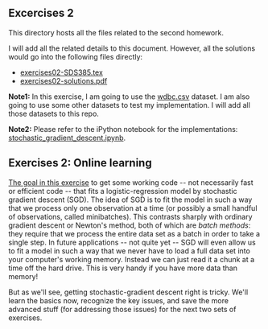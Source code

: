 ## Excercises 2 ##

This directory hosts all the files related to the second homework.

I will add all the related details to this document. However, all the solutions would go into the following files directly:
* [exercises02-SDS385.tex](exercises02-SDS385.tex)
* [exercises02-solutions.pdf](exercises02-solutions.pdf)

**Note1:**  In this exercise, I am going to use the [wdbc.csv](https://github.com/anvaribs/SDS385/tree/master/data/wdbc.csv) dataset. I am also going to use some other datasets to test my implementation. I will add all those datasets to this repo. 

**Note2:** Please refer to the iPython notebook for the implementations: [stochastic_gradient_descent.ipynb](src/stochastic_gradient_descent.ipynb).




## Exercises 2: Online learning

[The goal in this exercise](exercises02-SDS385.pdf) to get some working code -- not necessarily fast or efficient code -- that fits a logistic-regression model by stochastic gradient descent (SGD).  The idea of SGD is to fit the model in such a way that we process only one observation at a time (or possibly a small handful of observations, called minibatches). This contrasts sharply with ordinary gradient descent or Newton's method, both of which are _batch methods_: they require that we process the entire data set as a batch in order to take a single step.  In future applications -- not quite yet -- SGD will even allow us to fit a model in such a way that we never have to load a full data set into your computer's working memory.  Instead we can just read it a chunk at a time off the hard drive.  This is very handy if you have more data than memory!

But as we'll see, getting stochastic-gradient descent right is tricky.  We'll learn the basics now, recognize the key issues, and save the more advanced stuff (for addressing those issues) for the next two sets of exercises.  

